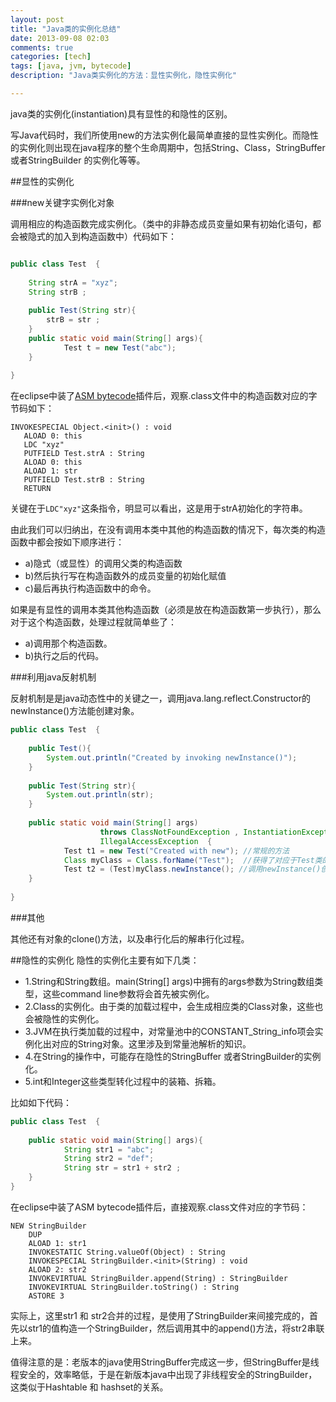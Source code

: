 ```yaml
---
layout: post
title: "Java类的实例化总结"
date: 2013-09-08 02:03
comments: true
categories: [tech]
tags: [java, jvm, bytecode]
description: "Java类实例化的方法：显性实例化，隐性实例化"

---
```


java类的实例化(instantiation)具有显性的和隐性的区别。

写Java代码时，我们所使用new的方法实例化最简单直接的显性实例化。而隐性的实例化则出现在java程序的整个生命周期中，包括String、Class，StringBuffer 或者StringBuilder 的实例化等等。


##显性的实例化

###new关键字实例化对象

调用相应的构造函数完成实例化。（类中的非静态成员变量如果有初始化语句，都会被隐式的加入到构造函数中）代码如下：
```java

public class Test  {  
  
    String strA = "xyz";  
    String strB ;  
      
    public Test(String str){  
        strB = str ;  
    }  
    public static void main(String[] args){  
            Test t = new Test("abc");  
    }  
      
}  
```

在eclipse中装了[ASM bytecode](http://asm.ow2.org/)插件后，观察.class文件中的构造函数对应的字节码如下：
<!--more-->
```
INVOKESPECIAL Object.<init>() : void  
   ALOAD 0: this  
   LDC "xyz"  
   PUTFIELD Test.strA : String  
   ALOAD 0: this  
   ALOAD 1: str  
   PUTFIELD Test.strB : String  
   RETURN  
```

关键在于`LDC"xyz"`这条指令，明显可以看出，这是用于strA初始化的字符串。

由此我们可以归纳出，在没有调用本类中其他的构造函数的情况下，每次类的构造函数中都会按如下顺序进行：

* a)隐式（或显性）的调用父类的构造函数
* b)然后执行写在构造函数外的成员变量的初始化赋值
* c)最后再执行构造函数中的命令。

如果是有显性的调用本类其他构造函数（必须是放在构造函数第一步执行），那么对于这个构造函数，处理过程就简单些了：

* a)调用那个构造函数。
* b)执行之后的代码。


###利用java反射机制

反射机制是是java动态性中的关键之一，调用java.lang.reflect.Constructor的newInstance()方法能创建对象。

```java
public class Test  {  
  
    public Test(){  
        System.out.println("Created by invoking newInstance()");  
    }  
      
    public Test(String str){  
        System.out.println(str);  
    }  
      
    public static void main(String[] args)  
                    throws ClassNotFoundException , InstantiationException ,  
                    IllegalAccessException  {  
            Test t1 = new Test("Created with new"); //常规的方法  
            Class myClass = Class.forName("Test");  //获得了对应于Test类的Class对象，如果没有加载，会先加载这个类，再返回。  
            Test t2 = (Test)myClass.newInstance(); //调用newInstance()创建对象。  
    }  
      
}  
```

###其他

其他还有对象的clone()方法，以及串行化后的解串行化过程。

 
##隐性的实例化
隐性的实例化主要有如下几类：

* 1.String和String数组。main(String[] args)中拥有的args参数为String数组类型，这些command line参数将会首先被实例化。
* 2.Class的实例化。由于类的加载过程中，会生成相应类的Class对象，这些也会被隐性的实例化。
* 3.JVM在执行类加载的过程中，对常量池中的CONSTANT_String_info项会实例化出对应的String对象。这里涉及到常量池解析的知识。
* 4.在String的操作中，可能存在隐性的StringBuffer 或者StringBuilder的实例化。
* 5.int和Integer这些类型转化过程中的装箱、拆箱。

比如如下代码：
``` java
public class Test  {  
  
    public static void main(String[] args){  
            String str1 = "abc";  
            String str2 = "def";  
            String str = str1 + str2 ;  
    }  
}  
```

在eclipse中装了ASM bytecode插件后，直接观察.class文件对应的字节码：
```
NEW StringBuilder  
    DUP  
    ALOAD 1: str1  
    INVOKESTATIC String.valueOf(Object) : String  
    INVOKESPECIAL StringBuilder.<init>(String) : void  
    ALOAD 2: str2  
    INVOKEVIRTUAL StringBuilder.append(String) : StringBuilder  
    INVOKEVIRTUAL StringBuilder.toString() : String  
    ASTORE 3  
```

实际上，这里str1 和 str2合并的过程，是使用了StringBuilder来间接完成的，首先以str1的值构造一个StringBuilder，然后调用其中的append()方法，将str2串联上来。

值得注意的是：老版本的java使用StringBuffer完成这一步，但StringBuffer是线程安全的，效率略低，于是在新版本java中出现了非线程安全的StringBuilder，这类似于Hashtable 和 hashset的关系。
